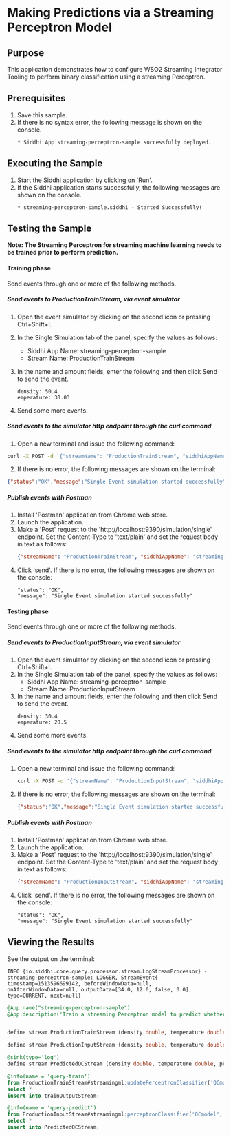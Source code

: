 # Making Predictions via a Streaming Perceptron Model

## Purpose
This application demonstrates how to configure WSO2 Streaming Integrator Tooling to perform binary classification using a streaming Perceptron.

## Prerequisites
1. Save this sample.
2. If there is no syntax error, the following message is shown on the console.
	```
	* Siddhi App streaming-perceptron-sample successfully deployed.
	```

## Executing the Sample
1. Start the Siddhi application by clicking on 'Run'.
2. If the Siddhi application starts successfully, the following messages are shown on the console.
	```
	* streaming-perceptron-sample.siddhi - Started Successfully!
	```

## Testing the Sample

**Note: The Streaming Perceptron for streaming machine learning needs to be trained prior to perform prediction.**

#### Training phase
Send events through one or more of the following methods.

##### Send events to ProductionTrainStream, via event simulator
1. Open the event simulator by clicking on the second icon or pressing Ctrl+Shift+I.
2. In the Single Simulation tab of the panel, specify the values as follows:
	* Siddhi App Name: streaming-perceptron-sample
	* Stream Name: ProductionTrainStream
3. In the name and amount fields, enter the following and then click Send to send the event.
	```
	density: 50.4
	emperature: 30.03
	```

4. Send some more events.

##### Send events to the simulator http endpoint through the curl command
1. Open a new terminal and issue the following command:
```bash
curl -X POST -d '{"streamName": "ProductionTrainStream", "siddhiAppName": "streaming-perceptron-sample","data": [50.4, 30.03, true]}' http://localhost:9390/simulation/single -H 'content-type: text/plain'
```
2. If there is no error, the following messages are shown on the terminal:
```json
{"status":"OK","message":"Single Event simulation started successfully"}
```

##### Publish events with Postman
1. Install 'Postman' application from Chrome web store.
2. Launch the application.
3. Make a 'Post' request to the 'http://localhost:9390/simulation/single' endpoint. Set the Content-Type to 'text/plain' and set the request body in text as follows:
	```json
	{"streamName": "ProductionTrainStream", "siddhiAppName": "streaming-perceptron-sample","data": [50.4, 30.03, true]}
	```
4. Click 'send'. If there is no error, the following messages are shown on the console:
	```
	"status": "OK",
	"message": "Single Event simulation started successfully"
	```

#### Testing phase
Send events through one or more of the following methods.

##### Send events to ProductionInputStream, via event simulator
1. Open the event simulator by clicking on the second icon or pressing Ctrl+Shift+I.
2. In the Single Simulation tab of the panel, specify the values as follows:
	* Siddhi App Name: streaming-perceptron-sample
	* Stream Name: ProductionInputStream
3. In the name and amount fields, enter the following and then click Send to send the event.
	```
	density: 30.4
	emperature: 20.5
	```
4. Send some more events.

##### Send events to the simulator http endpoint through the curl command
1. Open a new terminal and issue the following command:
	```bash
	curl -X POST -d '{"streamName": "ProductionInputStream", "siddhiAppName": "streaming-perceptron-sample","data": [30.4, 20.5]}' http://localhost:9390/simulation/single -H 'content-type: text/plain'
	```
2. If there is no error, the following messages are shown on the terminal:
	```json
	{"status":"OK","message":"Single Event simulation started successfully"}
	```

##### Publish events with Postman
1. Install 'Postman' application from Chrome web store.
2. Launch the application.
3. Make a 'Post' request to the 'http://localhost:9390/simulation/single' endpoint. Set the Content-Type to 'text/plain' and set the request body in text as follows:
	```json
	{"streamName": "ProductionInputStream", "siddhiAppName": "streaming-perceptron-sample","data": [30.4, 20.5]}
	```
4. Click 'send'. If there is no error, the following messages are shown on the console:
	```
	"status": "OK",
	"message": "Single Event simulation started successfully"
	```

## Viewing the Results
See the output on the terminal:
```
INFO {io.siddhi.core.query.processor.stream.LogStreamProcessor} - streaming-perceptron-sample: LOGGER, StreamEvent{ timestamp=1513596699142, beforeWindowData=null, onAfterWindowData=null, outputData=[34.0, 12.0, false, 0.0], type=CURRENT, next=null}
```

```sql
@App:name("streaming-perceptron-sample")
@App:description('Train a streaming Perceptron model to predict whether an item passes quality check.')


define stream ProductionTrainStream (density double, temperature double, qualityCheck_pass bool );

define stream ProductionInputStream (density double, temperature double);

@sink(type='log')
define stream PredictedQCStream (density double, temperature double, prediction bool, confidenceLevel double);

@info(name = 'query-train')
from ProductionTrainStream#streamingml:updatePerceptronClassifier('QCmodel', qualityCheck_pass, 0.1, density, temperature)
select *
insert into trainOutputStream;

@info(name = 'query-predict')
from ProductionInputStream#streamingml:perceptronClassifier('QCmodel', 0.0, 0.5, density, temperature)
select *
insert into PredictedQCStream;
```